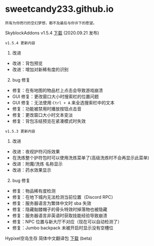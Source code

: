 # sweetcandy233.github.io
`所有为你而行的空幻梦想，都不及最后与你许下的愿望。`
<!-- ![梦翔文海](http://user-assets.sxlcdn.com/images/493721/Fo3tNu__WxWq3wop-0cW2-P90UgA.png '梦翔文海') -->

SkyblockAddons v1.5.4 [下载](https://biscuit.codes/mods/skyblockaddons/downloadversion/?v=1.5.4 "下载") (2020.09.21 发布)

`v1.5.4 更新内容`

1. 改进
- 改进：背包预览
- 改进：增加对新稀有度的识别

2. bug 修复
- 修复：在有地图的物品栏上点击会导致游戏崩溃
- GUI 修复：更改窗口大小时搜索栏的位置问题
- GUI 修复：无法使用 `Ctrl + A` 来全选搜索栏中的文本
- 修复：功能被禁用时播放按钮点击音
- 修复：更改窗口大小时文本变淡
- 修复：背包冻结预览在紧凑模式时失效

`v1.5.3 更新内容`

1. 改进
- 改进：夜视护符闪烁效果
- 在洗炼整个护符包时可以使用洗炼菜单了(高级洗炼时不会再显示此菜单)
- 改进：附魔/洗炼 名称显示
- 改进：药水效果显示

2. bug 修复
- 修复：物品稀有度检测
- 修复：在地下城内无法检测当前位置（Discord RPC）
- 修复：服务器语言为繁体中文时 sba 失效
- 修复：隐藏骷髅帽子的骨头特效时掉落物也被隐藏
- 修复：服务器语言非英语时获取技能经验导致崩溃
- 修复：NPC 位置与新大厅不对应（现在可以自动检测了）
- 修复：Jumbo backpack 未被开启时显示没有空槽位

Hypixel空岛生存 简体中文翻译包 [下载](/triggers.txt "下载") (beta)
